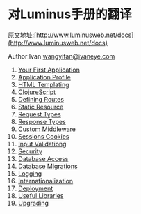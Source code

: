 # 对Luminus手册的翻译

原文地址:[http://www.luminusweb.net/docs](http://www.luminusweb.net/docs)

Author:Ivan <wangyifan@ivaneye.com>

1. [Your First Application](2013-09-14-your_first_application.md)
2. [Application Profile](2013-09-15-application_profile.md)
3. [HTML Templating](2013-09-16-html_templating.md)
4. [ClojureScript](2013-09-17-clojurescript.md)
5. [Defining Routes](2013-09-18-defining_routes.md)
6. [Static Resource](2013-09-19-staticresource.md)
7. [Request Types](2013-09-20-request_types.md)
8. [Response Types](2013-09-21-response_types.md)
9. [Custom Middleware](2013-09-22-custom_middleware.md)
10. [Sessions Cookies](2013-09-23-sessions_cookies.md)
11. [Input Validationg](2013-09-24-input_validation.md)
12. [Security](2013-09-25-security.md)
13. [Database Access](2013-09-26-database_access.md)
14. [Database Migrations](2013-09-27-database_migrations.md)
15. [Logging](2013-09-28-logging.md)
16. [Internationalization](2013-09-29-internationalization.md)
17. [Deployment](2013-09-30-deployment.md)
18. [Useful Libraries](2013-10-01-useful_libraries.md)
19. [Upgrading](2013-10-02-upgrading.md)
